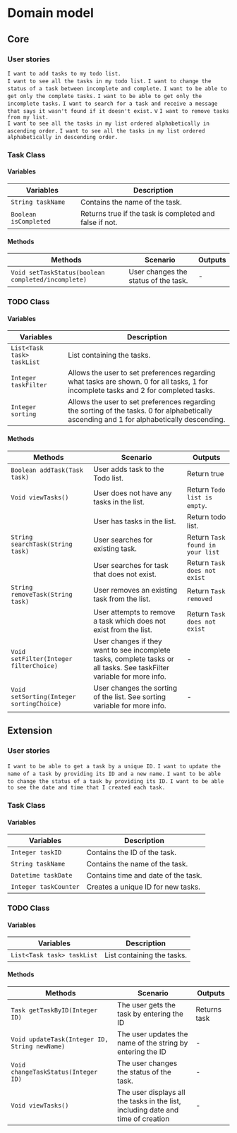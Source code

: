 # Domain model

## Core 

### User stories

`I want to add tasks to my todo list.`  
`I want to see all the tasks in my todo list.` 
`I want to change the status of a task between incomplete and complete.` 
`I want to be able to get only the complete tasks.` 
`I want to be able to get only the incomplete tasks.` 
`I want to search for a task and receive a message that says it wasn't found if it doesn't exist.` v
`I want to remove tasks from my list.`  
`I want to see all the tasks in my list ordered alphabetically in ascending order.` 
`I want to see all the tasks in my list ordered alphabetically in descending order.` 

### Task Class

#### Variables
| Variables             | Description                                             |
|-----------------------|---------------------------------------------------------|
| `String taskName`     | Contains the name of the task.                          | 
| `Boolean isCompleted` | Returns true if the task is completed and false if not. |


#### Methods
| Methods                                            | Scenario                                         | Outputs |
|----------------------------------------------------|--------------------------------------------------|---------|
| `Void setTaskStatus(boolean completed/incomplete)` | User changes the status of the task.             | -       |

### TODO Class

#### Variables
| Variables                  | Description                                                                                                                                |
|----------------------------|--------------------------------------------------------------------------------------------------------------------------------------------|
| `List<Task task> taskList` | List containing the tasks.                                                                                                                 | 
| `Integer taskFilter`       | Allows the user to set preferences regarding what tasks are shown. 0 for all tasks, 1 for incomplete tasks and 2 for completed tasks.      |
| `Integer sorting`          | Allows the user to set preferences regarding the sorting of the tasks. 0 for alphabetically ascending and 1 for alphabetically descending. |


#### Methods
| Methods                                  | Scenario                                                                                                               | Outputs                          |
|------------------------------------------|------------------------------------------------------------------------------------------------------------------------|----------------------------------|
| `Boolean addTask(Task task)`             | User adds task to the Todo list.                                                                                       | Return true                      |
| `Void viewTasks()`                       | User does not have any tasks in the list.                                                                              | Return `Todo list is empty`.     |
|                                          | User has tasks in the list.                                                                                            | Return todo list.                |
| `String searchTask(String task)`         | User searches for existing task.                                                                                       | Return `Task found in your list` |
|                                          | User searches for task that does not exist.                                                                            | Return `Task does not exist`     |
| `String removeTask(String task)`         | User removes an existing task from the list.                                                                           | Return `Task removed`            |
|                                          | User attempts to remove a task which does not exist from the list.                                                     | Return `Task does not exist`     |
| `Void setFilter(Integer filterChoice)`   | User changes if they want to see incomplete tasks, complete tasks or all tasks. See taskFilter variable for more info. | -                                | 
| `Void setSorting(Integer sortingChoice)` | User changes the sorting of the list. See sorting variable for more info.                                              | -                                |


## Extension

### User stories

`I want to be able to get a task by a unique ID.`
`I want to update the name of a task by providing its ID and a new name.`
`I want to be able to change the status of a task by providing its ID.`
`I want to be able to see the date and time that I created each task.`

### Task Class

#### Variables
| Variables             | Description                         |
|-----------------------|-------------------------------------|
| `Integer taskID`      | Contains the ID of the task.        | 
| `String taskName`     | Contains the name of the task.      |
| `Datetime taskDate`   | Contains time and date of the task. |
| `Integer taskCounter` | Creates a unique ID for new tasks.  |

### TODO Class

#### Variables
| Variables                  | Description                                                                                                                                |
|----------------------------|--------------------------------------------------------------------------------------------------------------------------------------------|
| `List<Task task> taskList` | List containing the tasks.                                                                                                                 | 

#### Methods
| Methods                                       | Scenario                                                                         | Outputs      |
|-----------------------------------------------|----------------------------------------------------------------------------------|--------------|
| `Task getTaskByID(Integer ID)`                | The user gets the task by entering the ID                                        | Returns task |
| `Void updateTask(Integer ID, String newName)` | The user updates the name of the string by entering the ID                       | -            |
| `Void changeTaskStatus(Integer ID)`           | The user changes the status of the task.                                         | -            |
| `Void viewTasks()`                            | The user displays all the tasks in the list, including date and time of creation | -            |



